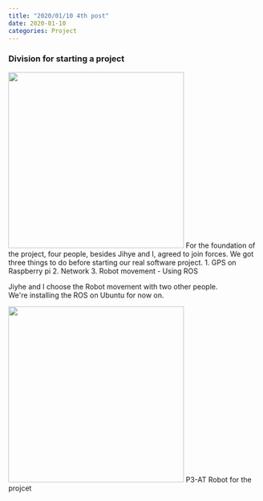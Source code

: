 ```yaml
---
title: "2020/01/10 4th post"
date: 2020-01-10 
categories: Project
--- 
```

### Division for starting a project  
 <img width="350" src="https://user-images.githubusercontent.com/28749734/72158917-4cc90500-3389-11ea-9a39-340d0801dd09.jpg">  
For the foundation of the project, four people, besides Jihye and I, agreed to join forces.  
We got three things to do before starting our real software project.  
1.	GPS on Raspberry pi
2.	Network
3.	Robot movement - Using ROS

Jiyhe and I choose the Robot movement with two other people.  
We're installing the ROS on Ubuntu for now on.

<img width="350" src="https://user-images.githubusercontent.com/28749734/72438787-9479d300-3773-11ea-87bd-0e9d830a0e0d.jpg">  
P3-AT Robot for the projcet
